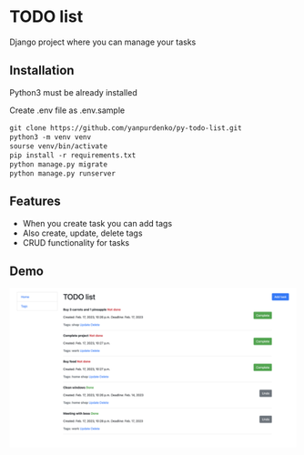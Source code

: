 # TODO list

Django project where you can manage your tasks


## Installation

Python3 must be already installed

Сreate .env file as .env.sample

```shell
git clone https://github.com/yanpurdenko/py-todo-list.git
python3 -m venv venv
sourse venv/bin/activate
pip install -r requirements.txt
python manage.py migrate
python manage.py runserver
```


## Features

- When you create task you can add tags
- Also create, update, delete tags
- CRUD functionality for tasks


## Demo

![Website Interface](demo.png)